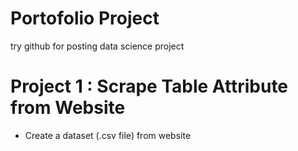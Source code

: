# Portofolio Project
try github for posting data science project

# Project 1 : Scrape Table Attribute from Website
* Create a dataset (.csv file) from website
